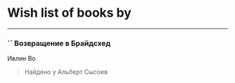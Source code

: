 # Wish list of books by [](https://plus.google.com/u/0/108518651320113412154/)
---

### `` Возвращение в Брайдсхед
Ивлин Во
> Найдено у Альберт Сысоев

